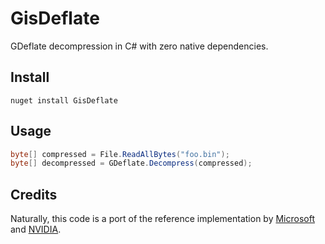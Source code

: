 # GisDeflate
GDeflate decompression in C# with zero native dependencies.

## Install
`nuget install GisDeflate`

## Usage
```cs
byte[] compressed = File.ReadAllBytes("foo.bin");
byte[] decompressed = GDeflate.Decompress(compressed);
```

## Credits
Naturally, this code is a port of the reference implementation by [Microsoft](https://github.com/microsoft/DirectStorage/tree/main/GDeflate)
and [NVIDIA](https://github.com/NVIDIA/libdeflate/tree/3bb5c6924b32a91e6e6a8f54ba00a21f037a8db5).
